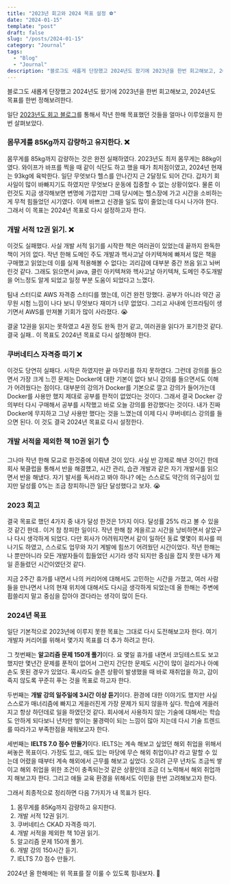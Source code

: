 ```yaml
---
title: "2023년 회고와 2024 목표 설정 ⚽"
date: "2024-01-15"
template: "post"
draft: false
slug: "/posts/2024-01-15"
category: "Journal"
tags:
  - "Blog"
  - "Journal"
description: "블로그도 새롭게 단장했고 2024년도 왔기에 2023년을 한번 회고해보고, 2024년도 목표를 한번 정해보려한다."
---
```


블로그도 새롭게 단장했고 2024년도 왔기에 2023년을 한번 회고해보고, 2024년도 목표를 한번 정해보려한다.

일단 [2023년도 회고 블로그](https://select995.netlify.app/journal/2023/01/14)를 통해서 작년 한해 목표했던 것들을 얼마나 이루었을지 한번 살펴보았다.

### 몸무게를 85Kg까지 감량하고 유지한다. ❌

몸무게를 85kg까지 감량하는 것은 완전 실패하였다. 2023년도 최저 몸무게는 88kg이였다. 와이프가 바프를 찍을 때 같이 식단도 하고 했을 때가 최저점이였고, 2024년 현재는 93kg에 육박한다.
일단 무엇보다 헬스를 안나간지 근 2달정도 되어 간다. 갑자기 회사일이 많이 바빠지기도 하였지만 무엇보다 운동에 집중할 수 없는 상황이었다. 물론 이런것도 지금 생각해보면 변명에 가깝지만
그때 당시에는 헬스장에 가고 시간을 소비하는게 무척 힘들었던 시기였다. 이제 바쁘고 신경쓸 일도 많이 줄었는데 다시 나가야 한다. 그래서 이 목표는 2024년 목표로 다시 설정하고자 한다.

### 개발 서적 12권 읽기. ❌

이것도 실패했다. 사실 개발 서적 읽기를 시작한 책은 여러권이 있었는데 끝까지 완독한 책이 거의 없다. 작년 한해 도메인 주도 개발과 헥사고날 아키텍쳐에 빠져서 많은 책을 구매했고 읽었는데
이를 실제 적용해볼 수 없다는 괴리감에 대부분 중간 쯔음 읽고 놔버린것 같다. 그래도 읽으면서 java, 클린 아키텍쳐와 헥사고날 아키텍쳐, 도메인 주도개발을 어느정도 알게 되었고 일정 부분
도움이 되었다고 느꼈다.

팀내 스터디로 AWS 자격증 스터디를 했는데, 이건 완전 망했다. 공부가 아니라 약간 공무원 시험 느낌이 나다 보니 무엇보다 재미가 너무 없었다. 그리고 사내에 인프라팀이 생기면서 AWS를 만져볼
기회가 많이 사라졌다. 😭

결굴 12권을 읽지는 못하였고 4권 정도 완독 한거 같고, 여러권을 읽다가 포기한것 같다. 결국 실패.. 이 목표도 2024년 목표로 다시 설정해야 한다.

### 쿠버네티스 자격증 따기 ❌

이것도 당연히 실패다. 시작은 하였지만 끝 마무리를 하지 못하였다. 그런데 강의를 들으면서 가장 크게 느낀 문제는 Docker에 대한 기본이 없다 보니 강의를 들으면서도 이해가 어려웠다는 점이다.
대부분의 강의가 Docker를 기본으로 깔고 강의가 들어가는데 Docker를 사용만 했지 제대로 공부를 한적이 없었다는 것이다. 그래서 결국 Docker 강의부터 다시 구매해서 공부를 시작했고 바로 오늘
강의를 완강했다는 것이다. 내가 진짜 Docker에 무지하고 그냥 사용만 했다는 것을 느꼈는데 이제 다시 쿠버네티스 강의를 들으면 된다. 이 것도 결국 2024년 목표로 다시 설정한다.

### 개발 서적을 제외한 책 10권 읽기 👌

그나마 작년 한해 모교로 한것중에 이뤄낸 것이 있다. 사실 반 강제로 해낸 것이긴 한데 회사 북클럽을 통해서 반을 해결헀고, 시간 관리, 습관 개발과 같은 자기 개발서를 읽으면서 반을 해냈다.
자기 발서를 독서라고 봐야 하나? 에는 스스로도 약간의 의구심이 있지만 달성률 0%는 조금 창피하니깐 일단 달성했다고 보자. 😭


### 2023 회고

결국 목표로 했던 4가지 중 내가 달성 한것은 1가지 이다. 달성률 25% 라고 볼 수 있을 것 같긴 한데.. 이거 참 창피한 일이다. 작년 한해 참 게을르고 시간을 낭비하면서 살았구나 다시 생각하게 되었다.
다만 회사가 어려워지면서 같이 일하던 동료 몇몇이 회사를 떠나기도 하였고, 스스로도 업무와 자기 계발에 힘쓰기 어려웠던 시간이었다. 작년 한해는 나 뿐만아니라 모든 개발자들이 힙들었던 시기라 생각
되지만 중심을 잡지 못한 내가 제일 흔들렸던 시간이였던것 같다.

지금 2주간 휴가를 내면서 나의 커리어에 대해서도 고민하는 시간을 가졌고, 여러 사람들을 만나면서 나의 현재 위치에 대해서도 다시금 생각하게 되었는데 올 한해는 주변에 휩쓸리지 말고 중심을 잡아야 겠다라는
생각이 많이 든다.

### 2024년 목표

일단 기본적으로 2023년에 이루지 못한 목표는 그대로 다시 도전해보고자 한다.
여기 개발자 커리어를 위해서 몇가지 목표를 더 추가 하려고 한다.

그 첫번째는 **알고리즘 문제 150개 풀기**이다.
요 몇일 휴가를 내면서 코딩테스트도 보고 했지만 몇년간 문제를 푼적이 없어서 그런지 간단한 문제도 시간이 많이 걸리거나 아예 손도 못된 경우가 있었다.
혹시라도 슬픈 상황이 발생했을 때 바로 재취업을 하고, 감이 죽지 않도록 꾸준히 푸는 것을 목표로 하고자 한다.

두번째는 **개발 강의 일주일에 3시간 이상 듣기**이다.
환경에 대한 이야기도 했지만 사실 스스로가 매너리즘에 빠지고 게을러진게 가장 문제가 되지 않을까 싶다. 학습에 게을러지고 항상 하던데로 일을 하였던것 같다.
회사에서 사용하지 않는 기술에 대해서는 학습도 안하게 되다보니 년차만 쌓이는 물경력이 되는 느낌이 많아 지는데 다시 기술 트렌드를 따라가고 부족한점을 채워보고자 한다.

세번째는 **IELTS 7.0 점수 만들기**이다.
IELTS는 계속 해보고 싶었던 해외 취업을 위해서 써놓은 목표이다. 가정도 있고, 애도 있는 마당에 무슨 해외 취업이냐? 라고 말할 수 있는데 어렸을 때부터 계속 해외에서 근무를 해보고 싶었다.
오히려 근무 년차도 조금씩 쌓이고 해외 취업을 위한 조건이 충족되는것 같은 상황인데 조금 더 노력해서 해외 취업까지 해보고자 한다. 그리고 애들 교육 환경을 위해서도 이민을 한번 고려해보고자 한다.

그래서 최종적으로 정리하면 다음 7가지가 내 목표가 된다.

1. 몸무게를 85Kg까지 감량하고 유지한다.
2. 개발 서적 12권 읽기.
3. 쿠버네티스 CKAD 자격증 따기.
4. 개발 서적을 제외한 책 10권 읽기.
5. 알고리즘 문제 150개 풀기.
6. 개발 강의 150시간 듣기.
7. IELTS 7.0 점수 만들기.

2024년 올 한해에는 위 목표를 잘 이룰 수 있도록 힘내보자. 🙏
